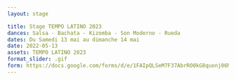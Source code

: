 ```yaml
---
layout: stage

title: Stage TEMPO LATINO 2023
dances: Salsa - Bachata - Kizomba - Son Moderno - Rueda
dates: Du Samedi 13 mai au dimanche 14 mai
date: 2022-05-13
assets: TEMPO LATINO 2023
format_slider: .gif
form: https://docs.google.com/forms/d/e/1FAIpQLSeM7F37AbrRO0kG8quonj06MPzM49Dn3s1rnhVPj8-KsK_ljQ/viewform?usp=sf_link
---
```

